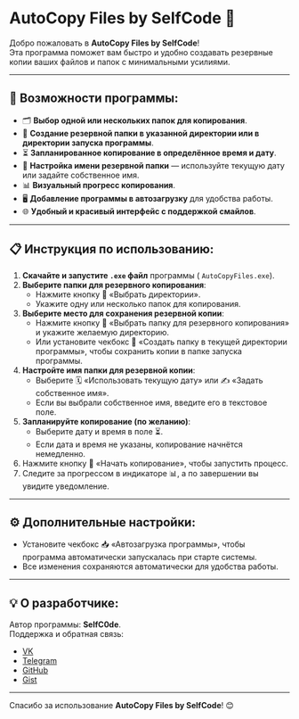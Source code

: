 # AutoCopy Files by SelfCode 🚀

Добро пожаловать в **AutoCopy Files by SelfCode**!  
Эта программа поможет вам быстро и удобно создавать резервные копии ваших файлов и папок с минимальными усилиями.  

---

## 🚩 **Возможности программы**:

- 🗂️ **Выбор одной или нескольких папок для копирования**.
- 📂 **Создание резервной папки в указанной директории или в директории запуска программы**.
- ⏳ **Запланированное копирование в определённое время и дату**.
- 💾 **Настройка имени резервной папки** — используйте текущую дату или задайте собственное имя.
- 📊 **Визуальный прогресс копирования**.
- 🖥️ **Добавление программы в автозагрузку** для удобства работы.
- 🌐 **Удобный и красивый интерфейс с поддержкой смайлов**.

---

## 📋 **Инструкция по использованию**:

1. **Скачайте и запустите `.exe` файл** программы ( `AutoCopyFiles.exe`).
2. **Выберите папки для резервного копирования**:
   - Нажмите кнопку 📂 «Выбрать директории».
   - Укажите одну или несколько папок для копирования.
3. **Выберите место для сохранения резервной копии**:
   - Нажмите кнопку 💾 «Выбрать папку для резервного копирования» и укажите желаемую директорию.
   - Или установите чекбокс 📍 «Создать папку в текущей директории программы», чтобы сохранить копии в папке запуска программы.
4. **Настройте имя папки для резервной копии**:
   - Выберите 🗓️ «Использовать текущую дату» или ✍️ «Задать собственное имя».
   - Если вы выбрали собственное имя, введите его в текстовое поле.
5. **Запланируйте копирование (по желанию)**:
   - Выберите дату и время в поле ⏳.
   - Если дата и время не указаны, копирование начнётся немедленно.
6. Нажмите кнопку 📁 «Начать копирование», чтобы запустить процесс.
7. Следите за прогрессом в индикаторе 📊, а по завершении вы увидите уведомление.

---

## ⚙️ **Дополнительные настройки**:

- Установите чекбокс 📥 «Автозагрузка программы», чтобы программа автоматически запускалась при старте системы.
- Все изменения сохраняются автоматически для удобства работы.

---

## 💡 **О разработчике**:

Автор программы: **SelfC0de**.  
Поддержка и обратная связь:  

- [VK](https://vk.com/selfcode_dev)  
- [Telegram](https://t.me/selfcode_dev)  
- [GitHub](https://github.com/SelfC0de)  
- [Gist](https://gist.github.com/SelfC0de)  

---

Спасибо за использование **AutoCopy Files by SelfCode**! 😊
